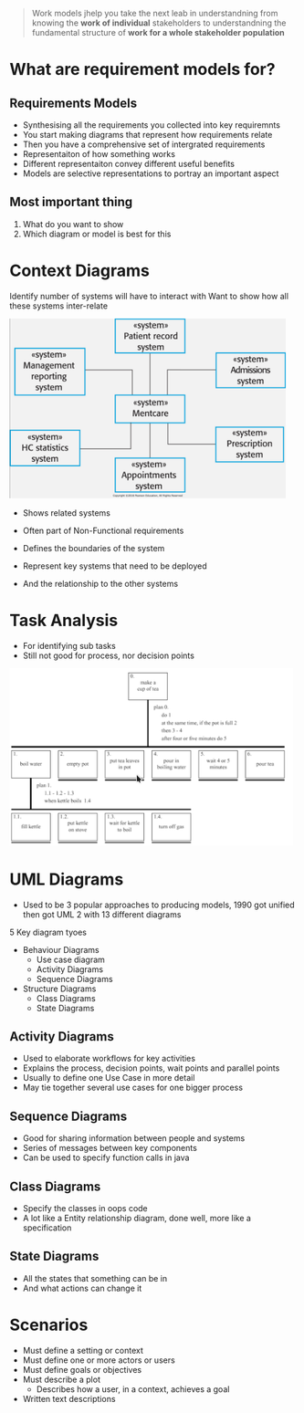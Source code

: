 > Work models jhelp you take the next leab in understandning from knowing the **work of individual** stakeholders to understandning the fundamental structure of **work for a whole stakeholder population**
# What are requirement models for?
## Requirements Models
- Synthesising all the requirements you collected into key requiremnts
- You start making diagrams that represent how requirements relate
- Then you have a comprehensive set of intergrated requirements
- Representaiton of how something works
- Different representaiton convey different useful benefits
- Models are selective representations to portray an important aspect

## Most important thing
1. What do you want to show
2. Which diagram or model is best for this

# Context Diagrams
Identify number of systems will have to interact with
Want to show how all these systems inter-relate

![a1c5076623084a15ef8d35dd2ce2133c.png](../_resources/a1c5076623084a15ef8d35dd2ce2133c.png)
- Shows related systems
- Often part of Non-Functional requirements

- Defines the boundaries of the system
- Represent key systems that need to be deployed
- And the relationship to the other systems

# Task Analysis
- For identifying sub tasks
- Still not good for process, nor decision points

![552f8f1c771913580b7cadebdc1aade1.png](../_resources/552f8f1c771913580b7cadebdc1aade1.png)

# UML Diagrams
- Used to be 3 popular approaches to producing models, 1990 got unified then got UML 2 with 13 different diagrams

5 Key diagram tyoes
- Behaviour Diagrams
	- Use case diagram
	- Activity Diagrams
	- Sequence Diagrams
- Structure Diagrams
	- Class Diagrams
	- State Diagrams

## Activity Diagrams
- Used to elaborate workflows for key activities
- Explains the process, decision points, wait points and parallel points
- Usually to define one Use Case in more detail
- May tie together several use cases for one bigger process

## Sequence Diagrams
- Good for sharing information between people and systems
- Series of messages between key components
- Can be used to specify function calls in java 

## Class Diagrams
- Specify the classes in oops code
- A lot like a Entity relationship diagram, done well, more like a specification 

## State Diagrams
- All the states that something can be in
- And what actions can change it

# Scenarios
- Must define a setting or context
- Must define one or more actors or users
- Must define goals or objectives 
- Must describe a plot
	- Describes how a user, in a context, achieves a goal
- Written text descriptions
